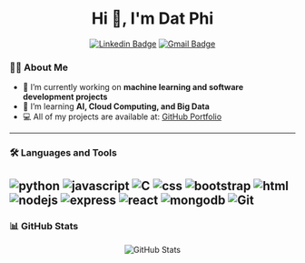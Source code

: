 <h1 align="center">Hi 👋, I'm Dat Phi</h1>
<div align="center">

[![Linkedin Badge](https://img.shields.io/badge/-phiquangdat-blue?style=flat&logo=Linkedin&logoColor=white&link=https://www.linkedin.com/in/phiquangdat/)](https://www.linkedin.com/in/phiquangdat/) 
[![Gmail Badge](https://img.shields.io/badge/-datqphi-c14438?style=flat&logo=Gmail&logoColor=white&link=mailto:datqphi@gmail.com)](mailto:datqphi@gmail.com)

</div>

<!--<p align="center" width="20px" height="20px" style="
  border-radius: 10px;">
  <img src="https://github.com/user-attachments/assets/b8e5d8e9-4de8-471c-90cb-f3f5f14bd4ac" width="200" style="border-radius: 50%;">
</p> -->

### 👨‍💻 About Me
- 🔭 I’m currently working on **machine learning and software development projects**  
- 🌱 I’m learning **AI, Cloud Computing, and Big Data** 
- 💻 All of my projects are available at: [GitHub Portfolio](https://github.com/phiquangdat/side-projects)

---
### 🛠️ Languages and Tools
![python](https://img.shields.io/badge/Python-000000?style=for-the-badge&logo=python&logoColor=white)
![javascript](https://img.shields.io/badge/JavaScript-000000?style=for-the-badge&logo=javascript&logoColor=F7DF1E)
![C](https://img.shields.io/badge/C-000000?style=for-the-badge&logo=git&logoColor=white)
![css](https://img.shields.io/badge/CSS3-000000?style=for-the-badge&logo=css3&logoColor=white)
![bootstrap](https://img.shields.io/badge/bootstrap-000000?style=for-the-badge&logo=bootstrap&logoColor=white)
![html](https://img.shields.io/badge/HTML5-000000?style=for-the-badge&logo=html5&logoColor=white)
![nodejs](https://img.shields.io/badge/Nodejs-000000?style=for-the-badge&logo=nodejs&logoColor=white)
![express](https://img.shields.io/badge/express-000000?style=for-the-badge&logo=express&logoColor=white)
![react](https://img.shields.io/badge/React-000000?style=for-the-badge&logo=React&logoColor=white)
![mongodb](https://img.shields.io/badge/Mongodb-000000?style=for-the-badge&logo=mongodb&logoColor=white)
![Git](https://img.shields.io/badge/Git-000000?style=for-the-badge&logo=git&logoColor=white)
---

### 📊 GitHub Stats
<p align="center">
  <!--
  <a href="https://github.com/ryo-ma/github-profile-trophy"><img src="https://github-profile-trophy.vercel.app/?username=phiquangdat&theme=onedark" alt="Trophy"></a>
  <img src="https://github-readme-stats.vercel.app/api?username=phiquangdat&show_icons=true&title_color=fff&icon_color=79ff97&text_color=9f9f9f&bg_color=151515" alt="GitHub Stats">
  -->
  <img src="https://github-readme-stats.vercel.app/api/top-langs?username=phiquangdat&show_icons=true&locale=en&layout=compact" alt="GitHub Stats" style="max-width: 45%; height: auto;">
</p>

<!--
### LeetCode Stats
<div align="center">
 <img src="https://leetcard.jacoblin.cool/datphi?animation=false">
</div>
-->
